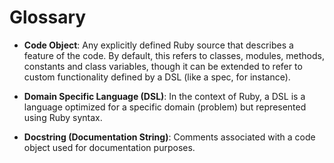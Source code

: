 # Glossary

* **Code Object**: Any explicitly defined Ruby source that describes a feature
  of the code. By default, this refers to classes, modules, methods, constants
  and class variables, though it can be extended to refer to custom functionality
  defined by a DSL (like a spec, for instance).

* **Domain Specific Language (DSL)**: In the context of Ruby, a DSL is a language
  optimized for a specific domain (problem) but represented using Ruby syntax.

* **Docstring (Documentation String)**: Comments associated with a code object
  used for documentation purposes.
